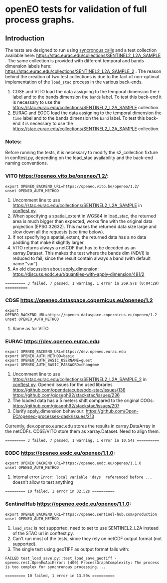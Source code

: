 # openEO tests for validation of full process graphs.

## Introduction

The tests are designed to run using [syncronous calls](https://open-eo.github.io/openeo-python-client/basics.html#download-synchronously) and a test collection available here: https://stac.eurac.edu/collections/SENTINEL2_L2A_SAMPLE . The same collection is provided with different temporal and bands dimension labels here: https://stac.eurac.edu/collections/SENTINEL2_L2A_SAMPLE_2 .
The reason behind the creation of two test collections is due to the fact of non-optimal implementation of the `load_stac` process in the various back-ends.
1. CDSE and VITO load the data assigning to the temporal dimension the `t` label and to the bands dimension the `bands` label. To test this back-end it is necessary to use the https://stac.eurac.edu/collections/SENTINEL2_L2A_SAMPLE collection.
2. EURAC and EODC load the data assigning to the temporal dimension the `time` label and to the bands dimension the `band` label. To test this back-end it is necessary to use the https://stac.eurac.edu/collections/SENTINEL2_L2A_SAMPLE collection.

### Notes:

Before running the tests, it is necessary to modify the s2_collection fixture in conftest.py, depending on the load_stac availability and the back-end naming conventions.


### VITO https://openeo.vito.be/openeo/1.2/:
```
export OPENEO_BACKEND_URL=https://openeo.vito.be/openeo/1.2/
unset OPENEO_AUTH_METHOD
```

1. Uncomment line to use https://stac.eurac.edu/collections/SENTINEL2_L2A_SAMPLE in [conftest.py](https://github.com/Open-EO/openeo-test-suite/blob/main/src/openeo_test_suite/tests/workflows/conftest.py).
2. When specifying a spatial_extent in WGS84 in load_stac, the returned area is much bigger than expected, works fine with the original data projection (EPSG:32632). This makes the returned data size large and slow down all the requests (see time below).
3. If not specifying a spatial_extent, the returned data has a no data padding that make it slightly larger.
3. VITO returns always a netCDF that has to be decoded as an xarray.Dataset. This makes the test where the bands dim (NDVI) is reduced to fail, since the result contain always a band (with default name "var")
4. An old discussion about apply_dimension: https://discuss.eodc.eu/t/quantiles-with-apply-dimension/481/2

`========= 3 failed, 7 passed, 1 warning, 1 error in 269.97s (0:04:29) ==========`

### CDSE https://openeo.dataspace.copernicus.eu/openeo/1.2
```
export OPENEO_BACKEND_URL=https://openeo.dataspace.copernicus.eu/openeo/1.2
unset OPENEO_AUTH_METHOD
```

1. Same as for VITO

### EURAC https://dev.openeo.eurac.edu:
```
export OPENEO_BACKEND_URL=https://dev.openeo.eurac.edu
export OPENEO_AUTH_METHOD=basic
export OPENEO_AUTH_BASIC_USERNAME=guest
export OPENEO_AUTH_BASIC_PASSWORD=changeme
```
1. Uncomment line to use https://stac.eurac.edu/collections/SENTINEL2_L2A_SAMPLE_2 in [conftest.py](https://github.com/Open-EO/openeo-test-suite/blob/main/src/openeo_test_suite/tests/workflows/conftest.py). Opened issues for the used libraries https://github.com/opendatacube/odc-stac/issues/136 https://github.com/gjoseph92/stackstac/issues/236
2. The loaded data has a 5 meters shift compared to the original COGs: https://github.com/gjoseph92/stackstac/issues/207
3. Clarify apply_dimension behaviour: https://github.com/Open-EO/openeo-processes-dask/issues/213

Currently, dev.openeo.eurac.edu stores the results in xarray.DataArray in the netCDFs. CDSE/VITO store them as xarray.Dataset. Need to align them.

`========= 3 failed, 7 passed, 1 warning, 1 error in 10.54s ==========`

### EODC https://openeo.eodc.eu/openeo/1.1.0:
```
export OPENEO_BACKEND_URL=https://openeo.eodc.eu/openeo/1.1.0
unset OPENEO_AUTH_METHOD
```

1. Internal error ` Error: local variable 'days' referenced before ...
` doesn't allow to test anything

`========= 10 failed, 1 error in 32.52s ==========`

### SentinelHub https://openeo.eodc.eu/openeo/1.1.0:
```
export OPENEO_BACKEND_URL=https://openeo.sentinel-hub.com/production
unset OPENEO_AUTH_METHOD
```

1. `load_stac` is not supported, need to set to use SENTINEL2_L2A instead of the STAC url in conftest.py.
2. Can't run most of the tests, since they rely on netCDF output format (not supported).
3. The single test using geoTIFF as output format fails with:
```
FAILED test_load_save.py::test_load_save_geotiff - openeo.rest.OpenEoApiError: [400] ProcessGraphComplexity: The process is too complex for synchronous processing....
```

`========= 10 failed, 1 error in 13.50s ==========`
